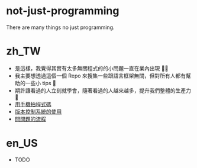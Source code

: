# not-just-programming
There are many things no just programming.

# zh_TW
* 是這樣，我覺得其實有太多無關程式的的小問題一直在業內出現 😵‍💫
* 我主要想透過這個一個 Repo 來搜集一些跟語言框架無關，但對所有人都有幫助的一些小 tips 📝
* 期許讓看過的人立刻就學會，隨著看過的人越來越多，提升我們整體的生產力 🚀
* [用手機拍程式碼](https://github.com/PureFuncInc/not-just-programming/issues/1)
* [版本控制系統的使用](https://github.com/PureFuncInc/not-just-programming/issues/2)
* [問問題的流程](https://github.com/PureFuncInc/not-just-programming/issues/3)

# en_US
* TODO
